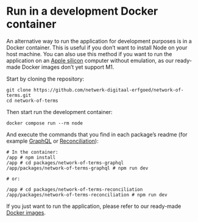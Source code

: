 # Run in a development Docker container

An alternative way to run the application for development purposes is in a Docker container. This is useful if you don’t
want to install Node on your host machine. You can also use this method if you want to run the application on an
[Apple silicon](https://support.apple.com/en-gb/HT211814) computer without emulation, as our ready-made Docker images
don’t yet support M1.

Start by cloning the repository:

    git clone https://github.com/netwerk-digitaal-erfgoed/network-of-terms.git
    cd network-of-terms    

Then start run the development container:

    docker compose run --rm node

And execute the commands that you find in each package’s readme (for example
[GraphQL](../packages/network-of-terms-graphql/) or [Reconciliation](../packages/network-of-terms-reconciliation)):

    # In the container:
    /app # npm install
    /app # cd packages/network-of-terms-graphql
    /app/packages/network-of-terms-graphql # npm run dev

    # or:

    /app # cd packages/network-of-terms-reconciliation
    /app/packages/network-of-terms-reconciliation # npm run dev

If you just want to run the application, please refer to our ready-made
[Docker images](https://github.com/orgs/netwerk-digitaal-erfgoed/packages?repo_name=network-of-terms).
